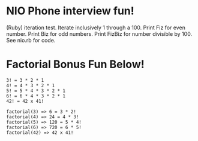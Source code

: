 # NIO Phone interview fun!
 (Ruby) iteration test.
Iterate inclusively 1 through a 100. Print Fiz for even number. Print Biz for odd numbers. Print FizBiz for number divisible by 100.
 See nio.rb for code.

# Factorial Bonus Fun Below!

```
3! = 3 * 2 * 1
4! = 4 * 3 * 2 * 1 
5! = 5 * 4 * 3 * 2 * 1 
6! = 6 * 4 * 3 * 2 * 1
42! = 42 x 41!

factorial(3) => 6 = 3 * 2!
factorial(4) => 24 = 4 * 3!
factorial(5) => 120 = 5 * 4!
factorial(6) => 720 = 6 * 5!
factorial(42) => 42 x 41!
```
